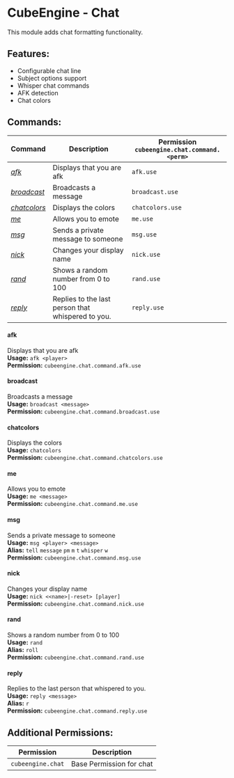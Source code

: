 # CubeEngine - Chat
This module adds chat formatting functionality.

## Features:
 - Configurable chat line
 - Subject options support
 - Whisper chat commands
 - AFK detection
 - Chat colors

## Commands:

| Command | Description | Permission<br>`cubeengine.chat.command.<perm>` |
| --- | --- | --- |
| [*afk*](#afk) | Displays that you are afk | `afk.use` |
| [*broadcast*](#broadcast) | Broadcasts a message | `broadcast.use` |
| [*chatcolors*](#chatcolors) | Displays the colors | `chatcolors.use` |
| [*me*](#me) | Allows you to emote | `me.use` |
| [*msg*](#msg) | Sends a private message to someone | `msg.use` |
| [*nick*](#nick) | Changes your display name | `nick.use` |
| [*rand*](#rand) | Shows a random number from 0 to 100 | `rand.use` |
| [*reply*](#reply) | Replies to the last person that whispered to you. | `reply.use` |

#### afk  
Displays that you are afk  
**Usage:** `afk <player>`  
**Permission:** `cubeengine.chat.command.afk.use`  
  

#### broadcast  
Broadcasts a message  
**Usage:** `broadcast <message>`  
**Permission:** `cubeengine.chat.command.broadcast.use`  
  

#### chatcolors  
Displays the colors  
**Usage:** `chatcolors `  
**Permission:** `cubeengine.chat.command.chatcolors.use`  
  

#### me  
Allows you to emote  
**Usage:** `me <message>`  
**Permission:** `cubeengine.chat.command.me.use`  
  

#### msg  
Sends a private message to someone  
**Usage:** `msg <player> <message>`  
**Alias:** `tell` `message` `pm` `m` `t` `whisper` `w`  
**Permission:** `cubeengine.chat.command.msg.use`  
  

#### nick  
Changes your display name  
**Usage:** `nick <<name>|-reset> [player]`  
**Permission:** `cubeengine.chat.command.nick.use`  
  

#### rand  
Shows a random number from 0 to 100  
**Usage:** `rand `  
**Alias:** `roll`  
**Permission:** `cubeengine.chat.command.rand.use`  
  

#### reply  
Replies to the last person that whispered to you.  
**Usage:** `reply <message>`  
**Alias:** `r`  
**Permission:** `cubeengine.chat.command.reply.use`  
  

## Additional Permissions:

| Permission | Description |
| --- | --- |
| `cubeengine.chat` | Base Permission for chat |